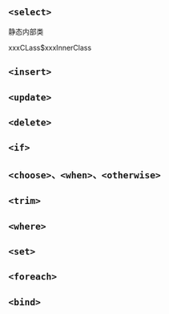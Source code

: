 ## `<select>`





静态内部类

xxxCLass$xxxInnerClass



## `<insert>`



##  `<update>`



##  `<delete>`



##  `<if>`



##  `<choose>、<when>、<otherwise>`



##  `<trim>`



##  `<where>`



##  `<set>`



##  `<foreach>`



##  `<bind>`

